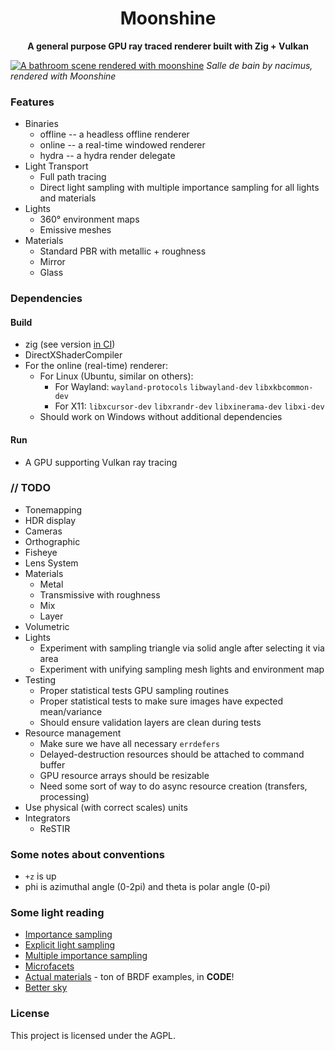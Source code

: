 <div align="center">

# Moonshine

**A general purpose GPU ray traced renderer built with Zig + Vulkan**
</div>

[![A bathroom scene rendered with moonshine](https://repository-images.githubusercontent.com/378788480/b9ad3836-4558-43f6-82ed-6668d99399b4)](https://blendswap.com/blend/12584)
*Salle de bain by nacimus, rendered with Moonshine*

### Features
* Binaries
    * offline -- a headless offline renderer
    * online -- a real-time windowed renderer
    * hydra -- a hydra render delegate
* Light Transport
    * Full path tracing
    * Direct light sampling with multiple importance sampling for all lights and materials
* Lights
    * 360° environment maps
    * Emissive meshes
* Materials
    * Standard PBR with metallic + roughness
    * Mirror
    * Glass

### Dependencies
#### Build
* zig (see version [in CI](.github/workflows/build.yml))
* DirectXShaderCompiler
* For the online (real-time) renderer:
  * For Linux (Ubuntu, similar on others):
      * For Wayland: `wayland-protocols` `libwayland-dev` `libxkbcommon-dev`
      * For X11: `libxcursor-dev` `libxrandr-dev` `libxinerama-dev` `libxi-dev`
  * Should work on Windows without additional dependencies
#### Run
* A GPU supporting Vulkan ray tracing

### // TODO
* Tonemapping
* HDR display
* Cameras
 * Orthographic
 * Fisheye
 * Lens System
* Materials
  * Metal
  * Transmissive with roughness
  * Mix
  * Layer
* Volumetric
* Lights
  * Experiment with sampling triangle via solid angle after selecting it via area
  * Experiment with unifying sampling mesh lights and environment map
* Testing
  * Proper statistical tests GPU sampling routines
  * Proper statistical tests to make sure images have expected mean/variance
  * Should ensure validation layers are clean during tests
* Resource management
  * Make sure we have all necessary `errdefers`
  * Delayed-destruction resources should be attached to command buffer
  * GPU resource arrays should be resizable
  * Need some sort of way to do async resource creation (transfers, processing)
* Use physical (with correct scales) units
* Integrators
  * ReSTIR

### Some notes about conventions
* `+z` is up
* phi is azimuthal angle (0-2pi) and theta is polar angle (0-pi)

### Some light reading
- [Importance sampling](https://computergraphics.stackexchange.com/q/4979)
- [Explicit light sampling](https://computergraphics.stackexchange.com/q/5152)
- [Multiple importance sampling](https://graphics.stanford.edu/courses/cs348b-03/papers/veach-chapter9.pdf)
- [Microfacets](https://agraphicsguy.wordpress.com/2015/11/01/sampling-microfacet-brdf/)
- [Actual materials](https://github.com/wdas/brdf) - ton of BRDF examples, in **CODE**!
- [Better sky](https://sebh.github.io/publications/egsr2020.pdf)

### License

This project is licensed under the AGPL.
